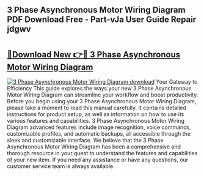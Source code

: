 ## 3 Phase Asynchronous Motor Wiring Diagram PDF Download Free - Part-vJa User Guide Repair jdgwv

# <h2><a href="http://dfpnc9p.blite.top/?on=3+Phase+Asynchronous+Motor+Wiring+Diagram">🔗Download New 👉🔴 3 Phase Asynchronous Motor Wiring Diagram</a></h2>

[![3 Phase Asynchronous Motor Wiring Diagram download](https://i.imgur.com/lujVjoI.png)](http://dfpnc9p.blite.top/?on=3+Phase+Asynchronous+Motor+Wiring+Diagram)
Your Gateway to Efficiency This guide explores the ways your new 3 Phase Asynchronous Motor Wiring Diagram can streamline your workflow and boost productivity. Before you begin using your 3 Phase Asynchronous Motor Wiring Diagram, please take a moment to read this manual carefully. It contains detailed instructions for product setup, as well as information on how to use its various features and capabilities. 3 Phase Asynchronous Motor Wiring Diagram advanced features include image recognition, voice commands, customizable profiles, and automatic backups, all accessible through the sleek and customizable interface. We believe that the 3 Phase Asynchronous Motor Wiring Diagram has been a comprehensive and thorough resource in your quest to understand the features and capabilities of your new item. If you need any assistance or have any questions, our customer service team is always available.
